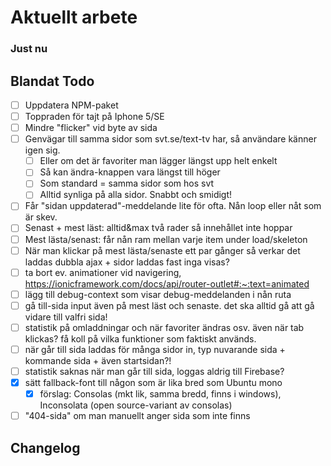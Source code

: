 # Aktuellt arbete

### Just nu

## Blandat Todo

- [ ] Uppdatera NPM-paket
- [ ] Toppraden för tajt på Iphone 5/SE
- [ ] Mindre "flicker" vid byte av sida
- [ ] Genvägar till samma sidor som svt.se/text-tv har, så användare känner igen sig.
  - [ ] Eller om det är favoriter man lägger längst upp helt enkelt
  - [ ] Så kan ändra-knappen vara längst till höger
  - [ ] Som standard = samma sidor som hos svt
  - [ ] Alltid synliga på alla sidor. Snabbt och smidigt!
- [ ] Får "sidan uppdaterad"-meddelande lite för ofta. Nån loop eller nåt som är skev.
- [ ] Senast + mest läst: alltid&max två rader så innehållet inte hoppar
- [ ] Mest lästa/senast: får nån ram mellan varje item under load/skeleton
- [ ] När man klickar på mest lästa/senaste ett par gånger så verkar det laddas dubbla ajax + sidor laddas fast inga visas?
- [ ] ta bort ev. animationer vid navigering, https://ionicframework.com/docs/api/router-outlet#:~:text=animated
- [ ] lägg till debug-context som visar debug-meddelanden i nån ruta
- [ ] gå till-sida input även på mest läst och senaste. det ska alltid gå att gå vidare till valfri sida!
- [ ] statistik på omladdningar och när favoriter ändras osv. även när tab klickas? få koll på vilka funktioner som faktiskt används.
- [ ] när går till sida laddas för många sidor in, typ nuvarande sida + kommande sida + även startsidan?!
- [ ] statistik saknas när man går till sida, loggas aldrig till Firebase?
- [x] sätt fallback-font till någon som är lika bred som Ubuntu mono
  - [x] förslag: Consolas (mkt lik, samma bredd, finns i windows), Inconsolata (open source-variant av consolas)
- [ ] "404-sida" om man manuellt anger sida som inte finns

## Changelog
